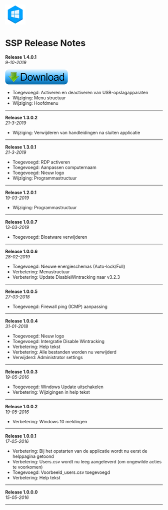 ![Logo](assets/SSP_64x64.png?raw=true "Logo SSP")
# SSP Release Notes

**Release 1.4.0.1**  
*9-10-2019*


<a href="https://github.com/jebr/System-Setup-Program-SSP/releases" Download>
  <img src="assets/download-small.png" alt="Download programma">
</a>



- Toegevoegd: Activeren en deactiveren van USB-opslagapparaten
- Wijziging: Menu structuur
- Wijziging: Hoofdmenu

---

**Release 1.3.0.2**  
*21-3-2019*

- Wijziging: Verwijderen van handleidingen na sluiten applicatie

---

**Release 1.3.0.1**   
*21-3-2019*

- Toegevoegd: RDP activeren
- Toegevoegd: Aanpassen computernaam
- Toegevoegd: Nieuw logo
- Wijziging: Programmastructuur

---

**Release 1.2.0.1**   
*19-03-2019*

- Wijziging: Programmastructuur

---

**Release 1.0.0.7**  
*13-03-2019*

- Toegevoegd: Bloatware verwijderen

---

**Release 1.0.0.6**  
*28-02-2019*

- Toegevoegd: Nieuwe energieschemas (Auto-lock/Full)
- Verbetering: Menustructuur
- Verbetering: Update DisableWintracking naar v3.2.3

---

**Release 1.0.0.5**  
*27-03-2018*

- Toegevoegd: Firewall ping (ICMP) aanpassing

---

**Release 1.0.0.4**  
*31-01-2018*

- Toegevoegd: Nieuw logo
- Toegevoegd: Intergratie Disable Wintracking
- Verbetering: Help tekst
- Verbetering: Alle bestanden worden nu verwijderd
- Verwijderd: Administrator settings

---

**Release 1.0.0.3**  
*19-05-2016*

- Toegevoegd: Windows Update uitschakelen
- Verbetering: Wijzigingen in help tekst

---

**Release 1.0.0.2**  
*19-05-2016*

- Verbetering: Windows 10 meldingen

---

**Release 1.0.0.1**  
*17-05-2016*

- Verbetering: Bij het opstarten van de applicatie wordt nu eerst de helppagina getoond
- Verbetering: Users.csv wordt nu leeg aangeleverd (om ongewilde acties te voorkomen)
- Toegevoegd: Voorbeeld_users.csv toegevoegd
- Verbetering: Help tekst

---

**Release 1.0.0.0**  
*15-05-2016*

---
